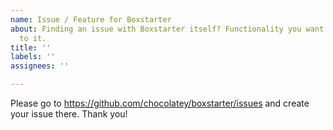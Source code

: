 ```yaml
---
name: Issue / Feature for Boxstarter
about: Finding an issue with Boxstarter itself? Functionality you want to see added
  to it.
title: ''
labels: ''
assignees: ''

---
```


Please go to https://github.com/chocolatey/boxstarter/issues and create your issue there. Thank you!
